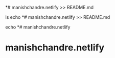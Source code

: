 *# manishchandre.netlify >> README.md


ls
echo *# manishchandre.netlify >> README.md


echo *# manishchandre.netlify
# manishchandre.netlify
